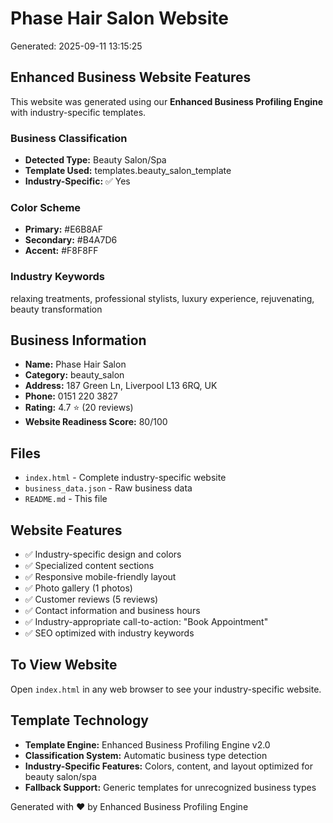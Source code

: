 # Phase Hair Salon Website

Generated: 2025-09-11 13:15:25

## Enhanced Business Website Features

This website was generated using our **Enhanced Business Profiling Engine** with industry-specific templates.

### Business Classification
- **Detected Type:** Beauty Salon/Spa
- **Template Used:** templates.beauty_salon_template
- **Industry-Specific:** ✅ Yes

### Color Scheme
- **Primary:** #E6B8AF
- **Secondary:** #B4A7D6
- **Accent:** #F8F8FF

### Industry Keywords
relaxing treatments, professional stylists, luxury experience, rejuvenating, beauty transformation

## Business Information
- **Name:** Phase Hair Salon
- **Category:** beauty_salon
- **Address:** 187 Green Ln, Liverpool L13 6RQ, UK
- **Phone:** 0151 220 3827
- **Rating:** 4.7 ⭐ (20 reviews)
- **Website Readiness Score:** 80/100

## Files
- `index.html` - Complete industry-specific website
- `business_data.json` - Raw business data
- `README.md` - This file

## Website Features
- ✅ Industry-specific design and colors
- ✅ Specialized content sections
- ✅ Responsive mobile-friendly layout
- ✅ Photo gallery (1 photos)
- ✅ Customer reviews (5 reviews)
- ✅ Contact information and business hours
- ✅ Industry-appropriate call-to-action: "Book Appointment"
- ✅ SEO optimized with industry keywords

## To View Website
Open `index.html` in any web browser to see your industry-specific website.

## Template Technology
- **Template Engine:** Enhanced Business Profiling Engine v2.0
- **Classification System:** Automatic business type detection
- **Industry-Specific Features:** Colors, content, and layout optimized for beauty salon/spa
- **Fallback Support:** Generic templates for unrecognized business types

Generated with ❤️ by Enhanced Business Profiling Engine
